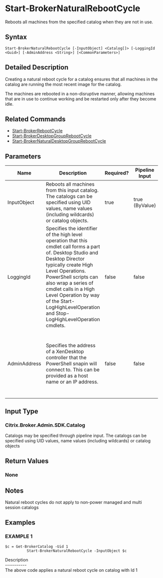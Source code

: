 ﻿# Start-BrokerNaturalRebootCycle

   Reboots all machines from the specified catalog when they are not in use.

## Syntax
```
Start-BrokerNaturalRebootCycle [-InputObject] <Catalog[]> [-LoggingId <Guid>] [-AdminAddress <String>] [<CommonParameters>]
```

## Detailed Description
   Creating a natural reboot cycle for a catalog ensures that all machines in the catalog are running the most recent image for the catalog.

The machines are rebooted in a non-disruptive manner, allowing machines that are in use to continue working and be restarted only after they become idle.

## Related Commands
  * [Start-BrokerRebootCycle](Start-BrokerRebootCycle/)
  * [Start-BrokerDesktopGroupRebootCycle](Start-BrokerDesktopGroupRebootCycle/)
  * [Start-BrokerNaturalDesktopGroupRebootCycle](Start-BrokerNaturalDesktopGroupRebootCycle/)
## Parameters

| Name   | Description | Required? | Pipeline Input | Default Value |
| --- | --- | --- | --- | --- |
| InputObject | Reboots all machines from this input catalog. The catalogs can be specified using UID values, name values (including wildcards) or catalog objects. | true | true (ByValue) |  |
| LoggingId | Specifies the identifier of the high level operation that this cmdlet call forms a part of. Desktop Studio and Desktop Director typically create High Level Operations. PowerShell scripts can also wrap a series of cmdlet calls in a High Level Operation by way of the Start-LogHighLevelOperation and Stop-LogHighLevelOperation cmdlets. | false | false |  |
| AdminAddress | Specifies the address of a XenDesktop controller that the PowerShell snapin will connect to. This can be provided as a host name or an IP address. | false | false | Localhost. Once a value is provided by any cmdlet, this value will become the default. |

## Input Type
### Citrix.Broker.Admin.SDK.Catalog
   Catalogs may be specified through pipeline input. The catalogs can be specified using UID values, name values (including wildcards) or catalog objects
## Return Values
### None
   ## Notes
   Natural reboot cycles do not apply to non-power managed and multi session catalogs
## Examples

### EXAMPLE 1
```
$c = Get-BrokerCatalog -Uid 1
          Start-BrokerNaturalRebootCycle -InputObject $c
```
   Description<br>-----------<br>The above code applies a natural reboot cycle on catalog with Id 1
